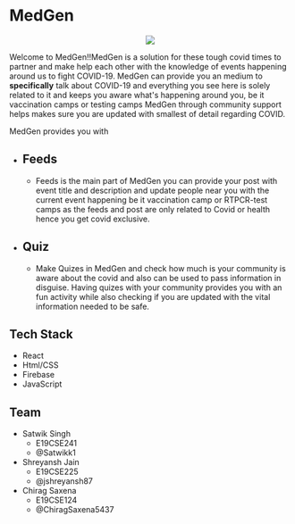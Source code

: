 # MedGen

<p align="center">
  <img src="https://user-images.githubusercontent.com/64087682/134795664-d223069f-c8ee-4ea5-b063-458d651d89de.jpeg" />
</p>

Welcome to MedGen!!MedGen is a solution for these tough covid times to partner and make help each other with the knowledge of events happening around us to fight COVID-19. MedGen can provide you an medium to <strong>specifically</strong> talk about COVID-19 and everything you see here is solely related to it and keeps you aware what's happening around you, be it vaccination camps or testing camps MedGen through community support helps makes sure you are updated with smallest of detail regarding COVID.

MedGen provides you with
- ## Feeds
  - Feeds is the main part of MedGen you can provide your post with event title and description and update people near you with the current event happening be it vaccination camp or RTPCR-test camps as the feeds and post are only related to Covid or health hence you get covid exclusive. 
- ## Quiz
  - Make Quizes in MedGen and check how much is your community is aware about the covid and also can be used to pass information in disguise. Having quizes with your community provides you with an fun activity while also checking if you are updated with the vital information needed to be safe.

## Tech Stack
- React
- Html/CSS
- Firebase
- JavaScript

## Team
- Satwik Singh
  - E19CSE241
  - @Satwikk1
- Shreyansh Jain
  - E19CSE225
  - @jshreyansh87
- Chirag Saxena
  - E19CSE124
  - @ChiragSaxena5437
